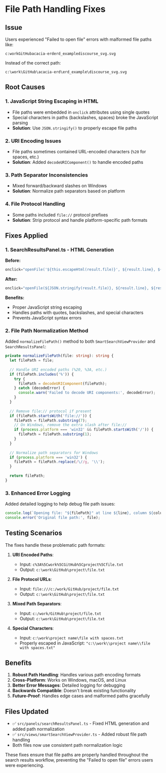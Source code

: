 # File Path Handling Fixes

## Issue
Users experienced "Failed to open file" errors with malformed file paths like:
```
c:workGitHubacacia-erderd_examplediscourse_svg.svg
```

Instead of the correct path:
```
c:\work\GitHub\acacia-erd\erd_example\discourse_svg.svg
```

## Root Causes

### 1. **JavaScript String Escaping in HTML**
- File paths were embedded in `onclick` attributes using single quotes
- Special characters in paths (backslashes, spaces) broke the JavaScript parsing
- **Solution**: Use `JSON.stringify()` to properly escape file paths

### 2. **URI Encoding Issues**
- File paths sometimes contained URL-encoded characters (`%20` for spaces, etc.)
- **Solution**: Added `decodeURIComponent()` to handle encoded paths

### 3. **Path Separator Inconsistencies**
- Mixed forward/backward slashes on Windows
- **Solution**: Normalize path separators based on platform

### 4. **File Protocol Handling**
- Some paths included `file://` protocol prefixes
- **Solution**: Strip protocol and handle platform-specific path formats

## Fixes Applied

### 1. **SearchResultsPanel.ts - HTML Generation**

**Before:**
```typescript
onclick="openFile('${this.escapeHtml(result.file)}', ${result.line}, ${result.column})"
```

**After:**
```typescript
onclick="openFile(${JSON.stringify(result.file)}, ${result.line}, ${result.column})"
```

**Benefits:**
- Proper JavaScript string escaping
- Handles paths with quotes, backslashes, and special characters
- Prevents JavaScript syntax errors

### 2. **File Path Normalization Method**

Added `normalizeFilePath()` method to both `SmartSearchViewProvider` and `SearchResultsPanel`:

```typescript
private normalizeFilePath(file: string): string {
  let filePath = file;
  
  // Handle URI encoded paths (%20, %3A, etc.)
  if (filePath.includes('%')) {
    try {
      filePath = decodeURIComponent(filePath);
    } catch (decodeError) {
      console.warn('Failed to decode URI components:', decodeError);
    }
  }
  
  // Remove file:// protocol if present
  if (filePath.startsWith('file://')) {
    filePath = filePath.substring(7);
    // On Windows, remove the extra slash after file://
    if (process.platform === 'win32' && filePath.startsWith('/')) {
      filePath = filePath.substring(1);
    }
  }
  
  // Normalize path separators for Windows
  if (process.platform === 'win32') {
    filePath = filePath.replace(/\//g, '\\');
  }
  
  return filePath;
}
```

### 3. **Enhanced Error Logging**

Added detailed logging to help debug file path issues:

```typescript
console.log(`Opening file: "${filePath}" at line ${line}, column ${column}`);
console.error('Original file path:', file);
```

## Testing Scenarios

The fixes handle these problematic path formats:

1. **URI Encoded Paths**:
   - Input: `c%3A%5Cwork%5CGitHub%5Cproject%5Cfile.txt`
   - Output: `c:\work\GitHub\project\file.txt`

2. **File Protocol URLs**:
   - Input: `file:///c:/work/GitHub/project/file.txt`
   - Output: `c:\work\GitHub\project\file.txt`

3. **Mixed Path Separators**:
   - Input: `c:/work/GitHub\project/file.txt`
   - Output: `c:\work\GitHub\project\file.txt`

4. **Special Characters**:
   - Input: `c:\work\project name\file with spaces.txt`
   - Properly escaped in JavaScript: `"c:\\work\\project name\\file with spaces.txt"`

## Benefits

1. **Robust Path Handling**: Handles various path encoding formats
2. **Cross-Platform**: Works on Windows, macOS, and Linux
3. **Better Error Messages**: Detailed logging for debugging
4. **Backwards Compatible**: Doesn't break existing functionality
5. **Future-Proof**: Handles edge cases and malformed paths gracefully

## Files Updated

- ✅ `src/panels/searchResultsPanel.ts` - Fixed HTML generation and added path normalization
- ✅ `src/views/smartSearchViewProvider.ts` - Added robust file path handling
- Both files now use consistent path normalization logic

These fixes ensure that file paths are properly handled throughout the search results workflow, preventing the "Failed to open file" errors users were experiencing.
